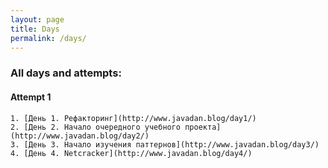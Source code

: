 ```yaml
---
layout: page
title: Days
permalink: /days/
---
```


### All days and attempts:
#### Attempt 1

    1. [День 1. Рефакторинг](http://www.javadan.blog/day1/)
    2. [День 2. Начало очередного учебного проекта](http://www.javadan.blog/day2/)
    3. [День 3. Начало изучения паттернов](http://www.javadan.blog/day3/)
    4. [День 4. Netcracker](http://www.javadan.blog/day4/)

 

